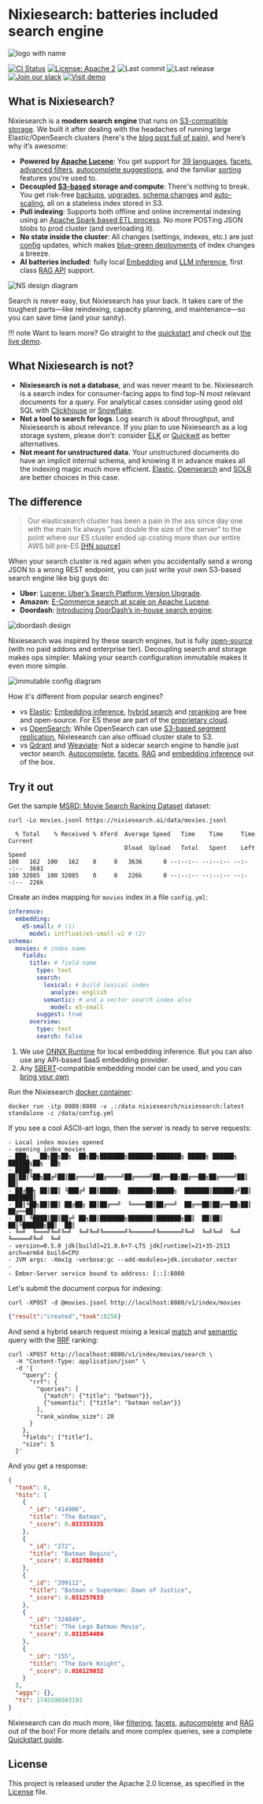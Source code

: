 # Nixiesearch: batteries included search engine

![logo with name](img/logo-with-title.png)


[![CI Status](https://github.com/nixiesearch/nixiesearch/workflows/Tests/badge.svg)](https://github.com/nixiesearch/nixiesearch/actions)
[![License: Apache 2](https://img.shields.io/badge/License-Apache2-green.svg)](https://opensource.org/licenses/Apache-2.0)
![Last commit](https://img.shields.io/github/last-commit/nixiesearch/nixiesearch)
![Last release](https://img.shields.io/github/release/nixiesearch/nixiesearch)
[![Join our slack](https://img.shields.io/badge/Slack-join%20the%20community-blue?logo=slack&style=social)](https://communityinviter.com/apps/nixiesearch/nixiesearch)
[![Visit demo](https://img.shields.io/badge/visit-demo-blue)](https://demo.nixiesearch.ai)

## What is Nixiesearch?

Nixiesearch is a **modern search engine** that runs on [S3-compatible storage](deployment/distributed/persistence/s3.md). We built it after dealing with the headaches of running large Elastic/OpenSearch clusters (here's the [blog post full of pain](https://nixiesearch.substack.com/p/nixiesearch-running-lucene-over-s3)), and here’s why it’s awesome:

* **Powered by [Apache Lucene](https://lucene.apache.org)**: You get support for [39 languages](reference/languages.md), [facets](features/search/facet.md), [advanced filters](features/search/filter.md), [autocomplete suggestions](features/autocomplete/index.md), and the familiar [sorting](features/search/sort.md) features you’re used to.
* **Decoupled [S3-based](deployment/distributed/persistence/s3.md) storage and compute**: There's nothing to break. You get risk-free [backups](tutorial/backup.md), [upgrades](tutorial/upgrade.md), [schema changes](tutorial/schema.md) and [auto-scaling](tutorial/autoscaling.md), all on a stateless index stored in S3.
* **Pull indexing**: Supports both offline and online incremental indexing using an [Apache Spark based ETL process](features/indexing/overview.md). No more POSTing JSON blobs to prod cluster (and overloading it).
* **No state inside the cluster**: All changes (settings, indexes, etc.) are just [config](reference/config.md) updates, which makes [blue-green deployments](tutorial/schema.md) of index changes a breeze.
* **AI batteries included**: fully local [Embedding](features/inference/embeddings.md) and [LLM inference](features/inference/completions.md), first class [RAG API](features/search/rag.md) support.

![NS design diagram](img/arch.png)

Search is never easy, but Nixiesearch has your back. It takes care of the toughest parts—like reindexing, capacity planning, and maintenance—so you can save time (and your sanity).

!!! note 
    Want to learn more? Go straight to the [quickstart](https://www.nixiesearch.ai/quickstart/) and check out [the live demo](https://demo.nixiesearch.ai).

## What Nixiesearch is not?

* **Nixiesearch is not a database**, and was never meant to be. Nixiesearch is a search index for consumer-facing apps to find top-N most relevant documents for a query. For analytical cases consider using good old SQL with [Clickhouse](https://github.com/ClickHouse/ClickHouse) or [Snowflake](https://www.snowflake.com/en/).
* **Not a tool to search for logs**. Log search is about throughput, and Nixiesearch is about relevance. If you plan to use Nixiesearch as a log storage system, please don't: consider [ELK](https://www.elastic.co/elastic-stack) or [Quickwit](https://github.com/quickwit-oss/quickwit) as better alternatives.
* **Not meant for unstructured data**. Your unstructured documents do have an implicit internal schema, and knowing it in advance makes all the indexing magic much more efficient. [Elastic](https://www.elastic.co/), [Opensearch](https://opensearch.org/) and [SOLR](https://solr.apache.org/) are better choices in this case.

## The difference

> Our elasticsearch cluster has been a pain in the ass since day one with the main fix always "just double the size of the server" to the point where our ES cluster ended up costing more than our entire AWS bill pre-ES [ [HN source] ](https://news.ycombinator.com/item?id=30791838)

When your search cluster is red again when you accidentally send a wrong JSON to a wrong REST endpoint, you can just write your own S3-based search engine like big guys do:

* **Uber**:  [Lucene: Uber’s Search Platform Version Upgrade](https://www.uber.com/en-NL/blog/lucene-version-upgrade/).
* **Amazon**: [E-Commerce search at scale on Apache Lucene](https://www.youtube.com/watch?v=EkkzSLstSAE).
* **Doordash**: [Introducing DoorDash’s in-house search engine](https://careers.doordash.com/blog/introducing-doordashs-in-house-search-engine/).

![doordash design](img/doordash.gif)

Nixiesearch was inspired by these search engines, but is fully [open-source](#license) (with no paid addons and enterprise tier). Decoupling search and storage makes ops simpler. Making your search configuration immutable makes it even more simple. 

![immutable config diagram](img/reindex.gif)

How it's different from popular search engines?

* vs [Elastic](https://www.elastic.co/elasticsearch): [Embedding inference](features/inference/embeddings.md), [hybrid search](features/search/overview.md#hybrid-search-with-reciprocal-rank-fusion) and [reranking](#) are free and open-source. For ES these are part of the [proprietary cloud](https://www.elastic.co/subscriptions/cloud).
* vs [OpenSearch](https://opensearch.org/): While OpenSearch can use [S3-based segment replication](https://opensearch.org/docs/latest/tuning-your-cluster/availability-and-recovery/segment-replication/index/), Nixiesearch can also offload cluster state to S3.
* vs [Qdrant](https://qdrant.tech/) and [Weaviate](https://weaviate.io/): Not a sidecar search engine to handle just vector search. [Autocomplete](features/autocomplete/index.md), [facets](features/search/facet.md), [RAG](features/search/rag.md) and [embedding inference](features/inference/embeddings.md) out of the box.


## Try it out

Get the sample [MSRD: Movie Search Ranking Dataset](https://github.com/metarank/msrd) dataset:

```shell
curl -Lo movies.jsonl https://nixiesearch.ai/data/movies.jsonl
```

```text
  % Total    % Received % Xferd  Average Speed   Time    Time     Time  Current
                                 Dload  Upload   Total   Spent    Left  Speed
100   162  100   162    0     0   3636      0 --:--:-- --:--:-- --:--:--  3681
100 32085  100 32085    0     0   226k      0 --:--:-- --:--:-- --:--:--  226k
```

Create an index mapping for `movies` index in a file `config.yml`:

```yaml
inference:
  embedding:
    e5-small: # (1)
      model: intfloat/e5-small-v2 # (2)
schema:
  movies: # index name
    fields:
      title: # field name
        type: text
        search: 
          lexical: # build lexical index
            analyze: english
          semantic: # and a vector search index also
            model: e5-small
        suggest: true
      overview:
        type: text
        search: false
```

1. We use [ONNX Runtime](https://onnxruntime.ai/) for local embedding inference. But you can also use any API-based SaaS embedding provider.
2. Any [SBERT](https://sbert.net/)-compatible embedding model can be used, and you can [bring your own](https://github.com/nixiesearch/onnx-convert)

Run the Nixiesearch [docker container](https://hub.docker.com/r/nixiesearch/nixiesearch):

```shell
docker run -itp 8080:8080 -v .:/data nixiesearch/nixiesearch:latest standalone -c /data/config.yml
```

If you see a cool ASCII-art logo, then the server is ready to serve requests:

```text
- Local index movies opened
- opening index movies
- ███╗   ██╗██╗██╗  ██╗██╗███████╗███████╗███████╗ █████╗ ██████╗  ██████╗██╗  ██╗
- ████╗  ██║██║╚██╗██╔╝██║██╔════╝██╔════╝██╔════╝██╔══██╗██╔══██╗██╔════╝██║  ██║
- ██╔██╗ ██║██║ ╚███╔╝ ██║█████╗  ███████╗█████╗  ███████║██████╔╝██║     ███████║
- ██║╚██╗██║██║ ██╔██╗ ██║██╔══╝  ╚════██║██╔══╝  ██╔══██║██╔══██╗██║     ██╔══██║
- ██║ ╚████║██║██╔╝ ██╗██║███████╗███████║███████╗██║  ██║██║  ██║╚██████╗██║  ██║
- ╚═╝  ╚═══╝╚═╝╚═╝  ╚═╝╚═╝╚══════╝╚══════╝╚══════╝╚═╝  ╚═╝╚═╝  ╚═╝ ╚═════╝╚═╝  ╚═╝
- version=0.5.0 jdk[build]=21.0.6+7-LTS jdk[runtime]=21+35-2513 arch=arm64 build=CPU
- JVM args: -Xmx1g -verbose:gc --add-modules=jdk.incubator.vector
-                                                                                
- Ember-Server service bound to address: [::]:8080
```

Let's submit the document corpus for indexing:

```shell
curl -XPOST -d @movies.jsonl http://localhost:8080/v1/index/movies
```

```json
{"result":"created","took":8256}
```

And send a hybrid search request mixing a lexical [match](features/search/query/retrieve/match.md) and [semantic](features/search/query/retrieve/semantic.md) query with the [RRF](features/search/query/rank/rrf.md) ranking:

```shell
curl -XPOST http://localhost:8080/v1/index/movies/search \
  -H "Content-Type: application/json" \
  -d '{ 
    "query": {
      "rrf": {
        "queries": [
          {"match": {"title": "batman"}},
          {"semantic": {"title": "batman nolan"}}
        ],
        "rank_window_size": 20
      } 
    }, 
    "fields": ["title"], 
    "size": 5
  }'
```

And you get a response:

```json
{
  "took": 8,
  "hits": [
    {
      "_id": "414906",
      "title": "The Batman",
      "_score": 0.033333335
    },
    {
      "_id": "272",
      "title": "Batman Begins",
      "_score": 0.032786883
    },
    {
      "_id": "209112",
      "title": "Batman v Superman: Dawn of Justice",
      "_score": 0.031257633
    },
    {
      "_id": "324849",
      "title": "The Lego Batman Movie",
      "_score": 0.031054404
    },
    {
      "_id": "155",
      "title": "The Dark Knight",
      "_score": 0.016129032
    }
  ],
  "aggs": {},
  "ts": 1745590503193
}
```

Nixiesearch can do much more, like [filtering](features/search/filter.md), [facets](features/search/facet.md), [autocomplete](features/autocomplete/index.md) and [RAG](features/search/rag.md) out of the box! For more details and more complex queries, see a complete [Quickstart guide](quickstart.md).


## License

This project is released under the Apache 2.0 license, as specified in the [License](https://github.com/nixiesearch/nixiesearch/blob/master/LICENSE) file.
